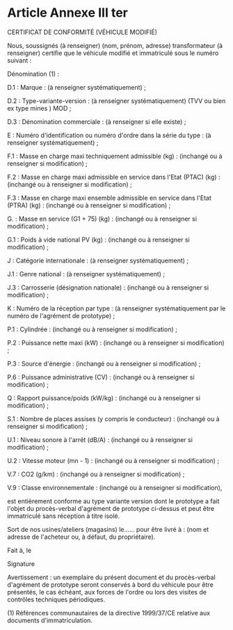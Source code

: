 # Article Annexe III ter

CERTIFICAT DE CONFORMITÉ (VÉHICULE MODIFIÉ)

Nous, soussignés (à renseigner) (nom, prénom, adresse) transformateur (à renseigner) certifie que le véhicule modifié et immatriculé sous le numéro suivant :

Dénomination (1) :

D.1 : Marque : (à renseigner systématiquement) ;

D.2 : Type-variante-version : (à renseigner systématiquement) (TVV ou bien ex  type mines ) MOD ;

D.3 : Dénomination commerciale : (à renseigner si elle existe) ;

E : Numéro d'identification ou numéro d'ordre dans la série du type : (à renseigner systématiquement) ;

F.1 : Masse en charge maxi techniquement admissible (kg) : (inchangé ou à renseigner si modification) ;

F.2 : Masse en charge maxi admissible en service dans l'Etat (PTAC) (kg) : (inchangé ou à renseigner si modification) ;

F.3 : Masse en charge maxi ensemble admissible en service dans l'Etat (PTRA) (kg) : (inchangé ou à renseigner si modification) ;

G. : Masse en service (G1 + 75) (kg) : (inchangé ou à renseigner si modification) ;

G.1 : Poids à vide national PV (kg) : (inchangé ou à renseigner si modification) ;

J : Catégorie internationale : (à renseigner systématiquement) ;

J.1 : Genre national : (à renseigner systématiquement) ;

J.3 : Carrosserie (désignation nationale) : (inchangé ou à renseigner si modification) ;

K : Numéro de la réception par type : (à renseigner systématiquement par le numéro de l'agrément de prototype) ;

P.1 : Cylindrée : (inchangé ou à renseigner si modification) ;

P.2 : Puissance nette maxi (kW) : (inchangé ou à renseigner si modification) ;

P.3 : Source d'énergie : (inchangé ou à renseigner si modification) ;

P.6 : Puissance administrative (CV) : (inchangé ou à renseigner si modification) ;

Q : Rapport puissance/poids (kW/kg) : (inchangé ou à renseigner si modification) ;

S.1 : Nombre de places assises (y compris le conducteur) : (inchangé ou à renseigner si modification) ;

U.1 : Niveau sonore à l'arrêt (dB/A) : (inchangé ou à renseigner si modification) ;

U.2 : Vitesse moteur (mn - 1) : (inchangé ou à renseigner si modification) ;

V.7 : CO2 (g/km) : (inchangé ou à renseigner si modification) ;

V.9 : Classe environnementale : (inchangé ou à renseigner si modification),

est entièrement conforme au type variante version dont le prototype a fait l'objet du procès-verbal d'agrément de prototype ci-dessus et peut être immatriculé sans réception à titre isolé.

Sort de nos usines/ateliers (magasins) le...... pour être livré à : (nom et adresse de l'acheteur ou, à défaut, du propriétaire).

Fait à, le

Signature

Avertissement : un exemplaire du présent document et du procès-verbal d'agrément de prototype seront conservés à bord du véhicule pour être présentés, le cas échéant, aux forces de l'ordre ou lors des visites de contrôles techniques périodiques.

(1) Références communautaires de la directive 1999/37/CE relative aux documents d'immatriculation.
